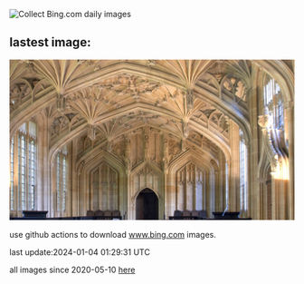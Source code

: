 ![Collect Bing.com daily images](https://github.com/counter2015/bing-daily-images/workflows/Collect%20Bing.com%20daily%20images/badge.svg)
## lastest image:
![](images/BodleianCeiling.jpg)

use github actions to download www.bing.com images.

last update:2024-01-04 01:29:31 UTC

all images since 2020-05-10 [here](https://github.com/counter2015/bing-daily-images/tree/master/images) 
